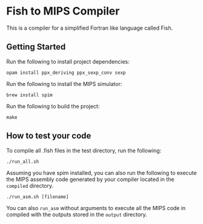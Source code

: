 # Fish to MIPS Compiler

This is a compiler for a simplified Fortran like language called Fish.

## Getting Started

Run the following to install project dependencies:

```shell
opam install ppx_deriving ppx_sexp_conv sexp
```

Run the following to install the MIPS simulator:

```shell
brew install spim
```

Run the following to build the project:

```shell
make
```

## How to test your code

To compile all .fish files in the test directory, run the following:

```shell
./run_all.sh
```

Assuming you have spim installed, you can also run the following to execute the MIPS assembly code generated by your compiler located in the `compiled` directory.

```shell
./run_asm.sh [filename]
```

You can also `run_asm` without arguments to execute all the MIPS code in compiled with the outputs stored in the `output` directory.
